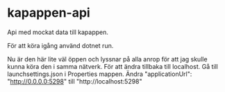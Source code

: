 # kapappen-api
Api med mockat data till kapappen. 

För att köra igång använd dotnet run. 

Nu är den här lite väl öppen och lyssnar på alla anrop för att jag skulle kunna köra den i samma nätverk. 
För att ändra tillbaka till localhost. Gå till launchsettings.json i Properties mappen. 
Ändra "applicationUrl": "http://0.0.0.0:5298" till "http://localhost:5298"
